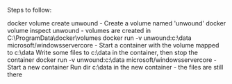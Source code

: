 Steps to follow:

docker volume create unwound - Create a volume named 'unwound'
docker volume inspect unwound - volumes are created in C:\ProgramData\docker\volumes
docker run -v unwound:c:\data microsoft/windowsservercore - Start a container with the volume mapped to c:\data
Write some files to c:\data in the container, then stop the container
docker run -v unwound:c:\data microsoft/windowsservercore - Start a new container
Run dir c:\data in the new container - the files are still there